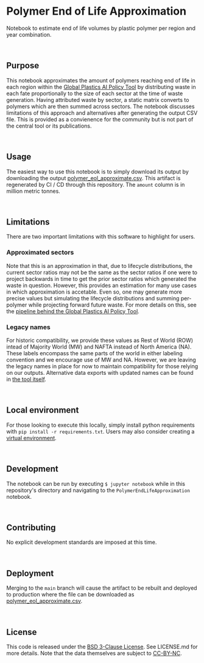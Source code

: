 # Polymer End of Life Approximation

Notebook to estimate end of life volumes by plastic polymer per region and year combination.

<br>

## Purpose
This notebook approximates the amount of polymers reaching end of life in each region within the [Global Plastics AI Policy Tool](https://global-plastics-tool.org/) by distributing waste in each fate proportionally to the size of each sector at the time of waste generation. Having attributed waste by sector, a static matrix converts to polymers which are then summed across sectors. The notebook discusses limitations of this approach and alternatives after generating the output CSV file. This is provided as a convienence for the community but is not part of the central tool or its publications.

<br>

## Usage
The easiest way to use this notebook is to simply download its output by downloading the output [polymer_eol_approximate.csv](https://global-plastics-tool.org/data/polymer_eol_approximate.csv). This artifact is regenerated by CI / CD through this repository. The `amount` column is in million metric tonnes.

<br>

## Limitations
There are two important limitations with this software to highlight for users.

### Approximated sectors

Note that this is an approximation in that, due to lifecycle distributions, the current sector ratios may not be the same as the sector ratios if one were to project backwards in time to get the prior sector ratios which generated the waste in question. However, this provides an estimation for many use cases in which approximation is accetable. Even so, one may generate more precise values but simulating the lifecycle distributions and summing per-polymer while projecting forward future waste. For more details on this, see the [pipeline behind the Global Plastics AI Policy Tool](https://github.com/SchmidtDSE/plastics-pipeline).

### Legacy names

For historic compatibility, we provide these values as Rest of World (ROW) intead of Majority World (MW) and NAFTA instead of North America (NA). These labels encompass the same parts of the world in either labeling convention and we encourage use of MW and NA. However, we are leaving the legacy names in place for now to maintain compatibility for those relying on our outputs. Alternative data exports with updated names can be found in [the tool itself](https://global-plastics-tool.org/).

<br>

## Local environment
For those looking to execute this locally, simply install python requirements with `pip install -r requirements.txt`. Users may also consider creating a [virtual environment](https://the-hitchhikers-guide-to-packaging.readthedocs.io/en/latest/virtualenv.html).

<br>

## Development
The notebook can be run by executing `$ jupyter notebook` while in this repository's directory and navigating to the `PolymerEndLifeApproximation` notebook.

<br>

## Contributing
No explicit development standards are imposed at this time.

<br>

## Deployment
Merging to the `main` branch will cause the artifact to be rebuilt and deployed to production where the file can be downloaded as [polymer_eol_approximate.csv](https://global-plastics-tool.org/data/polymer_eol_approximate.csv).

<br>

## License
This code is released under the [BSD 3-Clause License](https://opensource.org/license/bsd-3-clause). See LICENSE.md for more details. Note that the data themselves are subject to [CC-BY-NC](https://creativecommons.org/licenses/by-nc/4.0/).
